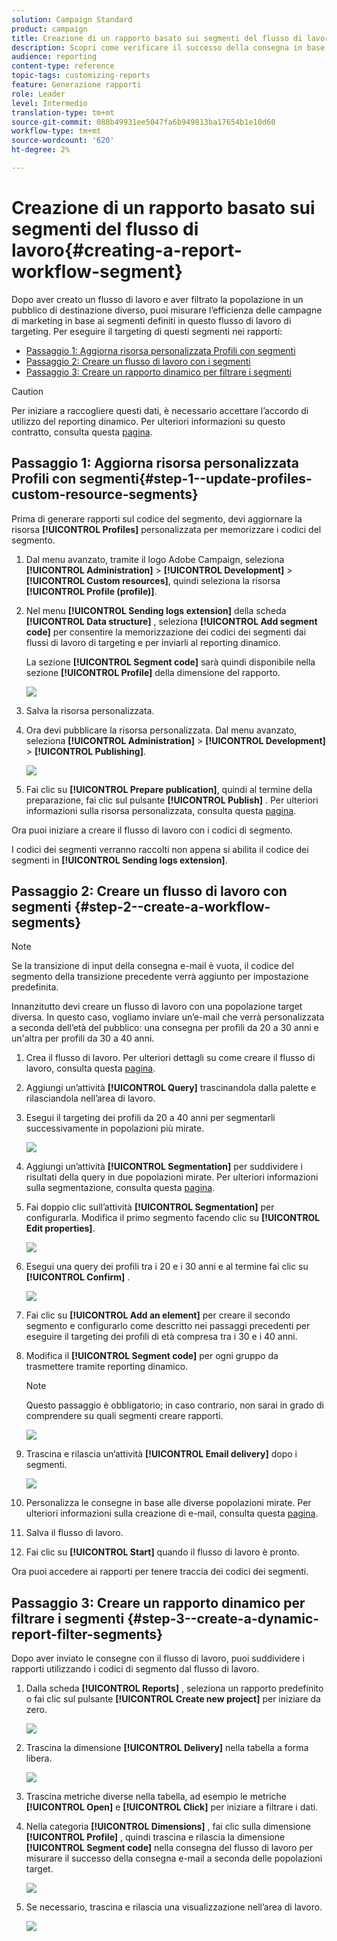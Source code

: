 ```yaml
---
solution: Campaign Standard
product: campaign
title: Creazione di un rapporto basato sui segmenti del flusso di lavoro
description: Scopri come verificare il successo della consegna in base ai segmenti dei flussi di lavoro nei rapporti.
audience: reporting
content-type: reference
topic-tags: customizing-reports
feature: Generazione rapporti
role: Leader
level: Intermedio
translation-type: tm+mt
source-git-commit: 088b49931ee5047fa6b949813ba17654b1e10d60
workflow-type: tm+mt
source-wordcount: '620'
ht-degree: 2%

---
```



# Creazione di un rapporto basato sui segmenti del flusso di lavoro{#creating-a-report-workflow-segment}

Dopo aver creato un flusso di lavoro e aver filtrato la popolazione in un pubblico di destinazione diverso, puoi misurare l’efficienza delle campagne di marketing in base ai segmenti definiti in questo flusso di lavoro di targeting.
Per eseguire il targeting di questi segmenti nei rapporti:

* [Passaggio 1: Aggiorna risorsa personalizzata Profili con segmenti](#step-1--update-profiles-custom-resource-segments)
* [Passaggio 2: Creare un flusso di lavoro con i segmenti](#step-2--create-a-workflow-segments)
* [Passaggio 3: Creare un rapporto dinamico per filtrare i segmenti](#step-3--create-a-dynamic-report-filter-segments)

>[!CAUTION]
>Per iniziare a raccogliere questi dati, è necessario accettare l’accordo di utilizzo del reporting dinamico.
>Per ulteriori informazioni su questo contratto, consulta questa [pagina](../../reporting/using/about-dynamic-reports.md#dynamic-reporting-usage-agreement).

## Passaggio 1: Aggiorna risorsa personalizzata Profili con segmenti{#step-1--update-profiles-custom-resource-segments}

Prima di generare rapporti sul codice del segmento, devi aggiornare la risorsa **[!UICONTROL Profiles]** personalizzata per memorizzare i codici del segmento.

1. Dal menu avanzato, tramite il logo Adobe Campaign, seleziona **[!UICONTROL Administration]** > **[!UICONTROL Development]** > **[!UICONTROL Custom resources]**, quindi seleziona la risorsa **[!UICONTROL Profile (profile)]**.
1. Nel menu **[!UICONTROL Sending logs extension]** della scheda **[!UICONTROL Data structure]** , seleziona **[!UICONTROL Add segment code]** per consentire la memorizzazione dei codici dei segmenti dai flussi di lavoro di targeting e per inviarli al reporting dinamico.

   La sezione **[!UICONTROL Segment code]** sarà quindi disponibile nella sezione **[!UICONTROL Profile]** della dimensione del rapporto.

   ![](assets/report_segment_4.png)

1. Salva la risorsa personalizzata.

1. Ora devi pubblicare la risorsa personalizzata.
Dal menu avanzato, seleziona **[!UICONTROL Administration]** > **[!UICONTROL Development]** > **[!UICONTROL Publishing]**.

   ![](assets/custom_profile_7.png)

1. Fai clic su **[!UICONTROL Prepare publication]**, quindi al termine della preparazione, fai clic sul pulsante **[!UICONTROL Publish]** . Per ulteriori informazioni sulla risorsa personalizzata, consulta questa [pagina](../../developing/using/updating-the-database-structure.md).

Ora puoi iniziare a creare il flusso di lavoro con i codici di segmento.

I codici dei segmenti verranno raccolti non appena si abilita il codice dei segmenti in **[!UICONTROL Sending logs extension]**.

## Passaggio 2: Creare un flusso di lavoro con segmenti {#step-2--create-a-workflow-segments}

>[!NOTE]
>Se la transizione di input della consegna e-mail è vuota, il codice del segmento della transizione precedente verrà aggiunto per impostazione predefinita.

Innanzitutto devi creare un flusso di lavoro con una popolazione target diversa. In questo caso, vogliamo inviare un’e-mail che verrà personalizzata a seconda dell’età del pubblico: una consegna per profili da 20 a 30 anni e un&#39;altra per profili da 30 a 40 anni.

1. Crea il flusso di lavoro. Per ulteriori dettagli su come creare il flusso di lavoro, consulta questa [pagina](../../automating/using/building-a-workflow.md).

1. Aggiungi un’attività **[!UICONTROL Query]** trascinandola dalla palette e rilasciandola nell’area di lavoro.

1. Esegui il targeting dei profili da 20 a 40 anni per segmentarli successivamente in popolazioni più mirate.

   ![](assets/report_segment_1.png)

1. Aggiungi un’attività **[!UICONTROL Segmentation]** per suddividere i risultati della query in due popolazioni mirate. Per ulteriori informazioni sulla segmentazione, consulta questa [pagina](../../automating/using/segmentation.md).

1. Fai doppio clic sull’attività **[!UICONTROL Segmentation]** per configurarla. Modifica il primo segmento facendo clic su **[!UICONTROL Edit properties]**.

   ![](assets/report_segment_7.png)

1. Esegui una query dei profili tra i 20 e i 30 anni e al termine fai clic su **[!UICONTROL Confirm]** .

   ![](assets/report_segment_8.png)

1. Fai clic su **[!UICONTROL Add an element]** per creare il secondo segmento e configurarlo come descritto nei passaggi precedenti per eseguire il targeting dei profili di età compresa tra i 30 e i 40 anni.

1. Modifica il **[!UICONTROL Segment code]** per ogni gruppo da trasmettere tramite reporting dinamico.

   >[!NOTE]
   >Questo passaggio è obbligatorio; in caso contrario, non sarai in grado di comprendere su quali segmenti creare rapporti.

   ![](assets/report_segment_9.png)

1. Trascina e rilascia un’attività **[!UICONTROL Email delivery]** dopo i segmenti.

   ![](assets/report_segment_3.png)

1. Personalizza le consegne in base alle diverse popolazioni mirate. Per ulteriori informazioni sulla creazione di e-mail, consulta questa [pagina](../../designing/using/designing-content-in-adobe-campaign.md).

1. Salva il flusso di lavoro.

1. Fai clic su **[!UICONTROL Start]** quando il flusso di lavoro è pronto.

Ora puoi accedere ai rapporti per tenere traccia dei codici dei segmenti.

## Passaggio 3: Creare un rapporto dinamico per filtrare i segmenti {#step-3--create-a-dynamic-report-filter-segments}

Dopo aver inviato le consegne con il flusso di lavoro, puoi suddividere i rapporti utilizzando i codici di segmento dal flusso di lavoro.

1. Dalla scheda **[!UICONTROL Reports]** , seleziona un rapporto predefinito o fai clic sul pulsante **[!UICONTROL Create new project]** per iniziare da zero.

   ![](assets/custom_profile_18.png)
1. Trascina la dimensione **[!UICONTROL Delivery]** nella tabella a forma libera.

   ![](assets/report_segment_5.png)

1. Trascina metriche diverse nella tabella, ad esempio le metriche **[!UICONTROL Open]** e **[!UICONTROL Click]** per iniziare a filtrare i dati.
1. Nella categoria **[!UICONTROL Dimensions]** , fai clic sulla dimensione **[!UICONTROL Profile]** , quindi trascina e rilascia la dimensione **[!UICONTROL Segment code]** nella consegna del flusso di lavoro per misurare il successo della consegna e-mail a seconda delle popolazioni target.

   ![](assets/report_segment_6.png)

1. Se necessario, trascina e rilascia una visualizzazione nell’area di lavoro.

   ![](assets/report_segment_10.png)
